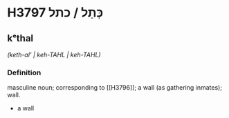 # H3797 כְּתַל / כתל

## kᵉthal

_(keth-al' | keh-TAHL | keh-TAHL)_

### Definition

masculine noun; corresponding to [[H3796]]; a wall (as gathering inmates); wall.

- a wall
